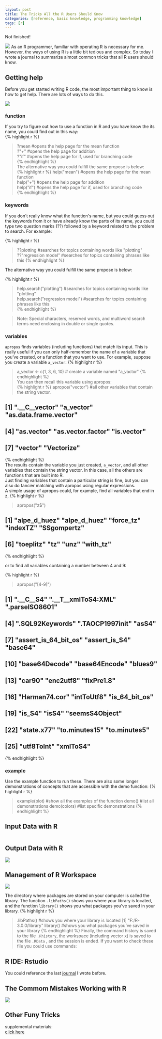 ```yaml
---
layout: post
title: The Tricks All the R Users Should Know
categories: [reference, basic knowledge, programming knowledge]
tags: [r]
---
```

Not finished!

![](http://i.imgur.com/qr0x52s.png)
As an R programmer, familiar with operating R is necessary for me. However, the ways of using R is a little bit tedious and complex. So today I wrote a journal to summarize almost common tricks that all R users should know. 

## Getting help

Before you get started writing R code, the most important thing to know is how to get help. There are lots of ways to do this. 

![](http://i.imgur.com/1vW6GYX.png)

### function
If you try to figure out how to use a function in R and you have know the its name, you could find out in this way:  
{% highlight r %}
> ?mean                  #opens the help page for the mean function  
> ?"+"                   #opens the help page for addition  
> ?"if"                  #opens the help page for if, used for branching code   
{% endhighlight %}  
The alternative way you could fulfill the same propose is below:  
{% highlight r %}
> help("mean")           #opens the help page for the mean function   
> help("+")              #opens the help page for addition   
> help("if")             #opens the help page for if, used for branching code   
{% endhighlight %}   

### keywords
If you don't really know what the function's name, but you could guess out the keywords from it or have already know the parts of its name, you could type two question marks (??) followed by a keyword related to the problem to search. For example:  

{% highlight r %}
> ??plotting             #searches for topics containing words like "plotting"
> ??"regression model"   #searches for topics containing phrases like this
{% endhighlight %}  

The alternative way you could fulfill the same propose is below:  

{% highlight r %}   
> help.search("plotting")          #searches for topics containing words like "plotting"   
> help.search("regression model")  #searches for topics containing phrases like this   
{% endhighlight %}  

> Note: Special characters, reserved words, and multiword search terms need enclosing in double or single quotes.    

### variables 

```apropos``` finds variables (including functions) that match its input. This is really useful if you can only half-remember the name of a variable that you’ve created, or a function that you want to use. For example, suppose you create a variable ```a_vector```:
{% highlight r %}
> a_vector <- c(1, 3, 6, 10)    # create a variable named "a_vactor"
{% endhighlight %}  
You can then recall this variable using apropos:   
{% highlight r %}
> apropos("vector")           #all other variables that contain the string vector.
## [1] ".__C__vector"         "a_vector"             "as.data.frame.vector"   
## [4] "as.vector"            "as.vector.factor"     "is.vector"   
## [7] "vector"               "Vectorize"  
{% endhighlight %}  
The results contain the variable you just created, ```a_vector```, and all other variables that contain the string vector. In this case, all the others are functions that are built into R.   
Just finding variables that contain a particular string is fine, but you can also do fancier matching with apropos using regular expressions.   
A simple usage of apropos could, for example, find all variables that end in z, 
{% highlight r %}
> apropos("z$")   
## [1] "alpe_d_huez" "alpe_d_huez" "force_tz"    "indexTZ"     "SSgompertz"   
## [6] "toeplitz"    "tz"          "unz"         "with_tz"   
{% endhighlight %}  

or to find all variables containing a number between 4 and 9:  

{% highlight r %}
> apropos("[4-9]")   
##  [1] ".__C__S4"            ".__T__xmlToS4:XML"   ".parseISO8601"   
##  [4] ".SQL92Keywords"      ".TAOCP1997init"      "asS4"   
##  [7] "assert_is_64_bit_os" "assert_is_S4"        "base64"   
## [10] "base64Decode"        "base64Encode"        "blues9"   
## [13] "car90"               "enc2utf8"            "fixPre1.8"   
## [16] "Harman74.cor"        "intToUtf8"           "is_64_bit_os"   
## [19] "is_S4"               "isS4"                "seemsS4Object"   
## [22] "state.x77"           "to.minutes15"        "to.minutes5"   
## [25] "utf8ToInt"           "xmlToS4"   
{% endhighlight %}  

### example  

Use the example function to run these. There are also some longer demonstrations of concepts that are accessible with the demo function:
{% highlight r %}
> example(plot)  #show all the examples of the function
> demo()         #list all demonstrations
> demo(colors)   #list specific demonstrations 
{% endhighlight %} 

### 



## Input Data with R  

![]()

## Output Data with R

![](http://i.imgur.com/r0rarwQ.png)  

## Management of R Workspace

![](http://i.imgur.com/DJEiFcS.png)   

The directory where packages are stored on your computer is called the library. The function ```.libPaths()``` shows you where your library is located, and the function ```library()``` shows you what packages you’ve saved in your library.
{% highlight r %}
> .libPaths()        #shows you where your library is located
[1] "F:/R-3.0.0/library"
> library()          #shows you what packages you’ve saved in your library
{% endhighlight %} 
Finally, the command history is saved to the file ```.Rhistory```, the workspace (including vector  x) is saved to the
file ```.RData``` , and the session is ended. If you want to check these file you could use commands:

## R IDE: **Rstudio**

You could reference the last [journal](http://lushen.github.com/en/2013/01/IDE-2013/) I wrote before.  

## The Commom Mistakes Working with R

![](http://i.imgur.com/BFCC4zC.png)

## Other Funy Tricks

supplemental materials:   
<a href="/books/Short-refcard.pdf"> click here </a>
